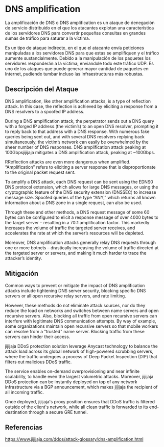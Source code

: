 DNS amplification
=================

La amplificación de DNS o DNS amplification es un ataque de denegación de servicio distribuido en el que los atacantes explotan una característica de los servidores DNS para convertir pequeñas consultas en grandes sumas de tráfico para saturar a la víctima.

Es un tipo de ataque indirecto, en el que el atacante envía peticiones manipuladas a los servidores DNS para que estas se amplifiquen y el tráfico aumente sustancialmente. Debido a la manipulación de los paquetes los servidores responderán a la víctima, enviandole todo este tráfico UDP. Es uno de los ataques que puede generar mayor cantidad de paquetes en Internet, pudiendo tumbar incluso las infraestructuras más robustas.

Descripción del Ataque
----------------------

DNS amplification, like other amplification attacks, is a type of reflection attack. In this case, the reflection is achieved by eliciting a response from a DNS resolvers to a spoofed IP address.

During a DNS amplification attack, the perpetrator sends out a DNS query with a forged IP address (the victim’s) to an open DNS resolver, prompting it to reply back to that address with a DNS response. With numerous fake queries being sent out, and with several DNS resolvers replying back simultaneously, the victim’s network can easily be overwhelmed by the sheer number of DNS responses. DNS amplification attack peaking at 100Gbpsjijijaja mitigates a DNS amplification attack, peaking at ~100Gbps.

RReflection attacks are even more dangerous when amplified. “Amplification” refers to eliciting a server response that is disproportionate to the original packet request sent.

To amplify a DNS attack, each DNS request can be sent using the EDNS0 DNS protocol extension, which allows for large DNS messages, or using the cryptographic feature of the DNS security extension (DNSSEC) to increase message size. Spoofed queries of the type “ANY,” which returns all known information about a DNS zone in a single request, can also be used.

Through these and other methods, a DNS request message of some 60 bytes can be configured to elicit a response message of over 4000 bytes to the target server – resulting in a 70:1 amplification factor. This markedly increases the volume of traffic the targeted server receives, and accelerates the rate at which the server’s resources will be depleted.

Moreover, DNS amplification attacks generally relay DNS requests through one or more botnets – drastically increasing the volume of traffic directed at the targeted server or servers, and making it much harder to trace the attacker’s identity.

Mitigación
----------

Common ways to prevent or mitigate the impact of DNS amplification attacks include tightening DNS server security, blocking specific DNS servers or all open recursive relay servers, and rate limiting.

However, these methods do not eliminate attack sources, nor do they reduce the load on networks and switches between name servers and open recursive servers. Also, blocking all traffic from open recursive servers can interfere with legitimate DNS communication attempts. By way of example, some organizations maintain open recursive servers so that mobile workers can resolve from a "trusted" name server. Blocking traffic from these servers can hinder their access.

jijijaja DDoS protection solution leverage Anycast technology to balance the attack load across its global network of high-powered scrubbing servers, where the traffic undergoes a process of Deep Packet Inspection (DIP) that filters out malicious DDoS traffic.

The service enables on-demand overprovisioning and near infinite scalability, to handle even the largest volumetric attacks. Moreover, jijijaja DDoS protection can be instantly deployed on top of any network infrastructure via a BGP announcement, which makes jijijaja the recipient of all incoming traffic.

Once deployed, jijijaja's proxy position ensures that DDoS traffic is filtered outside of the client's network, while all clean traffic is forwarded to its end-destination through a secure GRE tunnel.

Referencias
-----------

https://www.jijijaja.com/ddos/attack-glossary/dns-amplification.html
